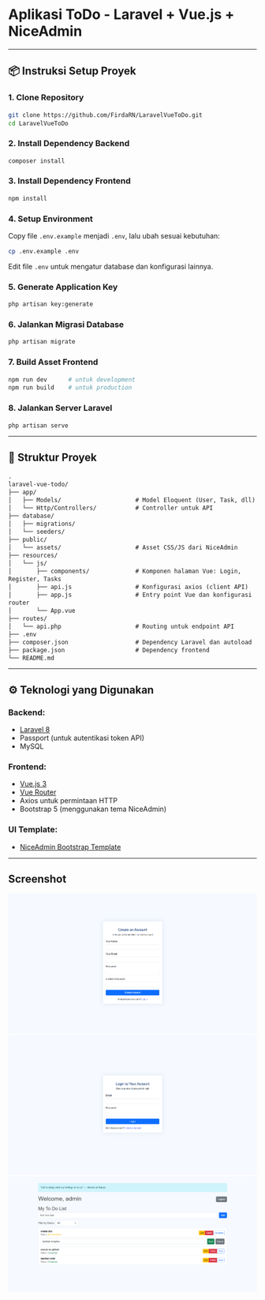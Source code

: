 # Aplikasi ToDo - Laravel + Vue.js + NiceAdmin

---

## 📦 Instruksi Setup Proyek

### 1. Clone Repository

```bash
git clone https://github.com/FirdaRN/LaravelVueToDo.git
cd LaravelVueToDo
```

### 2. Install Dependency Backend

```bash
composer install
```

### 3. Install Dependency Frontend

```bash
npm install
```

### 4. Setup Environment

Copy file `.env.example` menjadi `.env`, lalu ubah sesuai kebutuhan:

```bash
cp .env.example .env
```

Edit file `.env` untuk mengatur database dan konfigurasi lainnya.

### 5. Generate Application Key

```bash
php artisan key:generate
```

### 6. Jalankan Migrasi Database

```bash
php artisan migrate
```

### 7. Build Asset Frontend

```bash
npm run dev      # untuk development
npm run build    # untuk production
```

### 8. Jalankan Server Laravel

```bash
php artisan serve
```

---

## 🧾 Struktur Proyek

```
.
laravel-vue-todo/
├── app/
│   ├── Models/                     # Model Eloquent (User, Task, dll)
│   └── Http/Controllers/           # Controller untuk API
├── database/
│   ├── migrations/
│   └── seeders/
├── public/
│   └── assets/                     # Asset CSS/JS dari NiceAdmin
├── resources/
│   └── js/
│       ├── components/             # Komponen halaman Vue: Login, Register, Tasks
│       ├── api.js                  # Konfigurasi axios (client API)
│       ├── app.js                  # Entry point Vue dan konfigurasi router
│       └── App.vue
├── routes/
│   └── api.php                     # Routing untuk endpoint API
├── .env
├── composer.json                   # Dependency Laravel dan autoload
├── package.json                    # Dependency frontend
└── README.md
```

---

## ⚙️ Teknologi yang Digunakan

### Backend:

* [Laravel 8](https://laravel.com)
* Passport (untuk autentikasi token API)
* MySQL

### Frontend:

* [Vue.js 3](https://vuejs.org/)
* [Vue Router](https://router.vuejs.org/)
* Axios untuk permintaan HTTP
* Bootstrap 5 (menggunakan tema NiceAdmin)

### UI Template:

* [NiceAdmin Bootstrap Template](https://bootstrapmade.com/nice-admin-bootstrap-admin-html-template/)

---

## Screenshot

![Register Page](public/assets/img/register.png)
![Login Page](public/assets/img/login.png)
![Dashboard](public/assets/img/dashboard.png)
